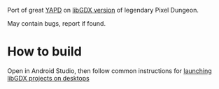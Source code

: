 Port of great [YAPD](https://github.com/ConsideredHamster/YetAnotherPixelDungeon) on [libGDX version](https://github.com/Arcnor/pixel-dungeon-gdx) of legendary Pixel Dungeon.

May contain bugs, report if found.

# How to build
Open in Android Studio, then follow common instructions for [launching libGDX projects on desktops](https://libgdx.com/dev/import-and-running/)
